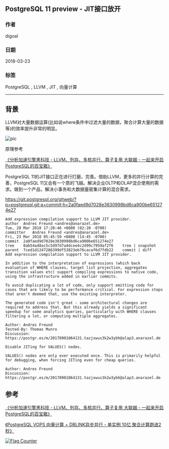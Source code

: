 ## PostgreSQL 11 preview - JIT接口放开   
              
### 作者              
digoal              
              
### 日期              
2018-03-23              
              
### 标签              
PostgreSQL , LLVM , JIT , 向量计算         
              
----              
              
## 背景         
LLVM对大量数据运算(比如说where条件中过滤大量的数据，聚合计算大量的数据等)的效率提升非常的明显。  
  
![pic](../201612/20161216_01_pic_008.png)  
  
原理参考  
  
[《分析加速引擎黑科技 - LLVM、列存、多核并行、算子复用 大联姻 - 一起来开启PostgreSQL的百宝箱》](../201612/20161216_01.md)    
  
PostgreSQL 11的JIT接口正在进行打磨，完善。借助LLVM，更多的并行计算的完善，PostgreSQL 11又会有一个质的飞越。解决企业OLTP和OLAP混合使用的需求。做到一个产品，解决小事务和大数据量密集计算的混合需求。  
  
https://git.postgresql.org/gitweb/?p=postgresql.git;a=commit;h=2a0faed9d7028e3830998bd6ca900be651274e27  
  
```  
Add expression compilation support to LLVM JIT provider.  
author	Andres Freund <andres@anarazel.de>	  
Tue, 20 Mar 2018 17:20:46 +0800 (02:20 -0700)  
committer	Andres Freund <andres@anarazel.de>	  
Fri, 23 Mar 2018 05:45:59 +0800 (14:45 -0700)  
commit	2a0faed9d7028e3830998bd6ca900be651274e27  
tree	0ab54ad8ac5c5d97d7a4dcee4c2d99c7959af2f6	tree | snapshot  
parent	7ced1d1247286399df53823eb76cacaf6d7fdb22	commit | diff  
Add expression compilation support to LLVM JIT provider.  
  
In addition to the interpretation of expressions (which back  
evaluation of WHERE clauses, target list projection, aggregates  
transition values etc) support compiling expressions to native code,  
using the infrastructure added in earlier commits.  
  
To avoid duplicating a lot of code, only support emitting code for  
cases that are likely to be performance critical. For expression steps  
that aren't deemed that, use the existing interpreter.  
  
The generated code isn't great - some architectural changes are  
required to address that. But this already yields a significant  
speedup for some analytics queries, particularly with WHERE clauses  
filtering a lot, or computing multiple aggregates.  
  
Author: Andres Freund  
Tested-By: Thomas Munro  
Discussion: https://postgr.es/m/20170901064131.tazjxwus3k2w3ybh@alap3.anarazel.de  
  
Disable JITing for VALUES() nodes.  
  
VALUES() nodes are only ever executed once. This is primarily helpful  
for debugging, when forcing JITing even for cheap queries.  
  
Author: Andres Freund  
Discussion: https://postgr.es/m/20170901064131.tazjxwus3k2w3ybh@alap3.anarazel.de  
```  
  
## 参考  
[《分析加速引擎黑科技 - LLVM、列存、多核并行、算子复用 大联姻 - 一起来开启PostgreSQL的百宝箱》](../201612/20161216_01.md)    
  
[《PostgreSQL VOPS 向量计算 + DBLINK异步并行 - 单实例 10亿 聚合计算跑进2秒》](../201802/20180210_01.md)    
  
  
<a rel="nofollow" href="http://info.flagcounter.com/h9V1"  ><img src="http://s03.flagcounter.com/count/h9V1/bg_FFFFFF/txt_000000/border_CCCCCC/columns_2/maxflags_12/viewers_0/labels_0/pageviews_0/flags_0/"  alt="Flag Counter"  border="0"  ></a>  
  
